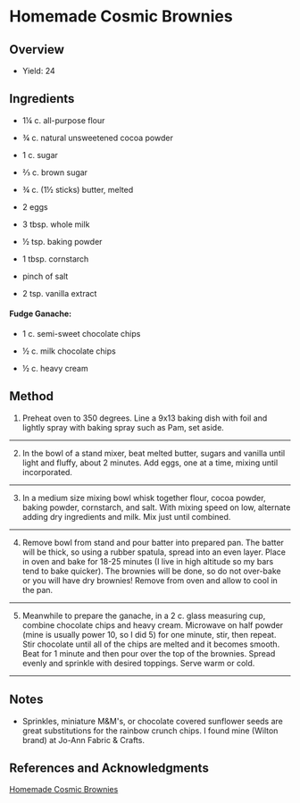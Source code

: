 # Homemade Cosmic Brownies

## Overview

- Yield: 24

## Ingredients

- 1¼ c. all-purpose flour

- ¾ c. natural unsweetened cocoa powder

- 1 c. sugar

- ⅔ c. brown sugar

- ¾ c. (1½ sticks) butter, melted

- 2 eggs

- 3 tbsp. whole milk

- ½ tsp. baking powder

- 1 tbsp. cornstarch

- pinch of salt

- 2 tsp. vanilla extract

#### Fudge Ganache:

- 1 c. semi-sweet chocolate chips

- ½ c. milk chocolate chips

- ½ c. heavy cream

## Method

1. Preheat oven to 350 degrees. Line a 9x13 baking dish with foil and lightly spray with baking spray such as Pam, set aside.
---

2. In the bowl of a stand mixer, beat melted butter, sugars and vanilla until light and fluffy, about 2 minutes. Add eggs, one at a time, mixing until incorporated.
---

3. In a medium size mixing bowl whisk together flour, cocoa powder, baking powder, cornstarch, and salt. With mixing speed on low, alternate adding dry ingredients and milk. Mix just until combined.
---

4. Remove bowl from stand and pour batter into prepared pan. The batter will be thick, so using a rubber spatula, spread into an even layer. Place in oven and bake for 18-25 minutes (I live in high altitude so my bars tend to bake quicker). The brownies will be done, so do not over-bake or you will have dry brownies! Remove from oven and allow to cool in the pan.
---

5. Meanwhile to prepare the ganache, in a 2 c. glass measuring cup, combine chocolate chips and heavy cream. Microwave on half powder (mine is usually power 10, so I did 5) for one minute, stir, then repeat. Stir chocolate until all of the chips are melted and it becomes smooth. Beat for 1 minute and then pour over the top of the brownies. Spread evenly and sprinkle with desired toppings. Serve warm or cold.
---


## Notes

- Sprinkles, miniature M&M's, or chocolate covered sunflower seeds are great substitutions for the rainbow crunch chips. I found mine (Wilton brand) at Jo-Ann Fabric & Crafts.

## References and Acknowledgments

[Homemade Cosmic Brownies](https://lifemadesimplebakes.com/homemade-cosmic-brownies/)
